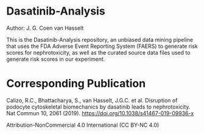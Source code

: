 # Dasatinib-Analysis
Author: J. G. Coen van Hasselt

This is the Dasatinib-Analysis repository, an unbiased data mining pipeline that uses the FDA Adverse Event Reporting System (FAERS) to generate risk scores for nephrotoxicity, as well as the curated source data files used to generate risk scores in our experiment. 

# Corresponding Publication
Calizo, R.C., Bhattacharya, S., van Hasselt, J.G.C. et al. Disruption of podocyte cytoskeletal biomechanics by dasatinib leads to nephrotoxicity. Nat Commun 10, 2061 (2019). https://doi.org/10.1038/s41467-019-09936-x

Attribution-NonCommercial 4.0 International (CC BY-NC 4.0)
